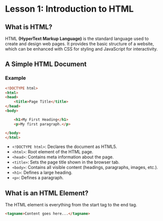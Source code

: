 # Lesson 1: Introduction to HTML

## What is HTML?

HTML **(HyperText Markup Language)** is the standard language used to create and design web pages. It provides the basic structure of a website, which can be enhanced with CSS for styling and JavaScript for interactivity.

## A Simple HTML Document

### Example

```html
<!DOCTYPE html>
<html>
<head>
    <title>Page Title</title>
</head>
<body>

    <h1>My First Heading</h1>
    <p>My first paragraph.</p>

</body>
</html>
```
-   `<!DOCTYPE html>`: Declares the document as HTML5.
-   `<html>`: Root element of the HTML page.
-   `<head>`: Contains meta information about the page.
-   `<title>`: Sets the page title shown in the browser tab.
-   `<body>`: Contains all visible content (headings, paragraphs, images, etc.).
-   `<h1>`: Defines a large heading.
-   `<p>`: Defines a paragraph.

## What is an HTML Element?

The HTML element is everything from the start tag to the end tag.

```html
<tagname>Content goes here...</tagname>
```

<!--stackedit_data:
eyJoaXN0b3J5IjpbNDY4ODcwMzk2LC0zMzc1MTE4OTgsLTEzMT
YxNzE3MDQsLTQ3NTg1NDgxXX0=
-->